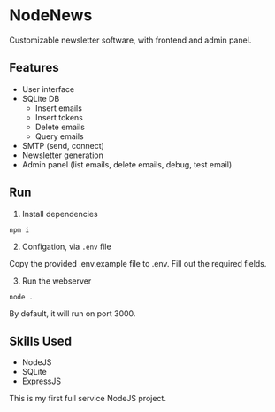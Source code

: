 # NodeNews

Customizable newsletter software, with frontend and admin panel.

## Features
* User interface
* SQLite DB
    * Insert emails
    * Insert tokens
    * Delete emails
    * Query emails
* SMTP (send, connect)
* Newsletter generation
* Admin panel (list emails, delete emails, debug, test email)

## Run

1. Install dependencies
```
npm i
```

2. Configation, via `.env` file

Copy the provided .env.example file to .env. Fill out the required fields.

3. Run the webserver
```
node .
```
By default, it will run on port 3000.

## Skills Used
* NodeJS
* SQLite
* ExpressJS

This is my first full service NodeJS project.